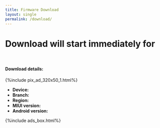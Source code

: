 ```yaml
---
title: Firmware Download
layout: single
permalink: /download/
---
```


<script async type="text/javascript" src="/assets/js/download.js"></script>

<h1 id="downloadPageTitle" data-ref="DownloadWillStart">Download will start immediately for <span id="codename"></span>
</h1>
<br />
<div class="card card-group">
	<div class="card-body">
		<h4 data-ref="DownloadDetails">Download details:</h4>
		{%include pix_ad_320x50_1.html%}
		<ul>
			<li><b data-ref="d-device">Device:</b> <span id="device"></span></li>
			<li><b data-ref="d-branch">Branch:</b> <span id="branch"></span></li>
			<li><b data-ref="d-region">Region:</b> <span id="region"></span></li>
			<li><b data-ref="d-miui">MIUI version:</b> <span id="miui"></span></li>
			<li><b data-ref="d-android">Android version:</b> <span id="android"></span></li>
		</ul>
	</div>
	<div class="card card-body">
		{%include ads_box.html%}
	</div>
</div>